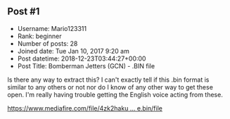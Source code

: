 ## Post #1
- Username: Mario123311
- Rank: beginner
- Number of posts: 28
- Joined date: Tue Jan 10, 2017 9:20 am
- Post datetime: 2018-12-23T03:44:27+00:00
- Post Title: Bomberman Jetters (GCN) - .BIN file

Is there any way to extract this? I can't exactly tell if this .bin format is similar to any others or not nor do I know of any other way to get these open. I'm really having trouble getting the English voice acting from these. 

[https://www.mediafire.com/file/4zk2haku ... e.bin/file](https://www.mediafire.com/file/4zk2hakumf1e4n8/file.bin/file)
